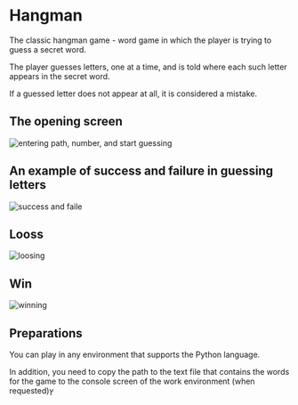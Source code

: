 # Hangman

The classic hangman game - word game in which the player is trying to guess a secret word. 

The player guesses letters, one at a time, and is told where each such letter appears in the secret word. 

If a guessed letter does not appear at all, it is considered a mistake.

## The opening screen

![entering path, number, and start guessing](https://user-images.githubusercontent.com/52703125/233664487-2b99659f-eb91-42bd-ae33-a69d04dd762e.png)

## An example of success and failure in guessing letters

![success and faile](https://user-images.githubusercontent.com/52703125/233664602-68f96293-cb0b-4f41-9ddf-6a803c814c2e.png)

## Looss

![loosing](https://user-images.githubusercontent.com/52703125/233664740-be747b07-1ae2-4b58-ba90-534abffe6153.png)

## Win

![winning](https://user-images.githubusercontent.com/52703125/233664768-ffce06d7-4a33-4e89-97a7-bbd955fce653.png)

## Preparations

You can play in any environment that supports the Python language.

In addition, you need to copy the path to the text file that contains the words for the game to the console screen of the work environment (when requested)ץ
